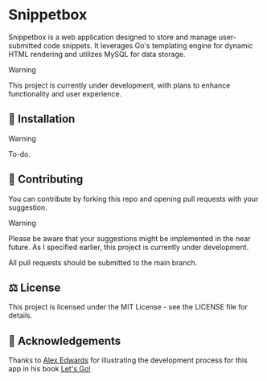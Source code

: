 # Snippetbox
Snippetbox is a web application designed to store and manage user-submitted code snippets. It leverages Go's templating engine for dynamic HTML rendering and utilizes MySQL for data storage. 

> [!WARNING]
> This project is currently under development, with plans to enhance functionality and user experience.

## 💾 Installation
> [!WARNING]
> To-do.

## 🤝 Contributing
You can contribute by forking this repo and opening pull requests with your suggestion. 

> [!WARNING]
> Please be aware that your suggestions might be implemented in the near future. As I specified earlier, this project is currently under development.

All pull requests should be submitted to the main branch.

## ⚖️ License
This project is licensed under the MIT License - see the LICENSE file for details.

## :pray: Acknowledgements
Thanks to [Alex Edwards](https://www.alexedwards.net/) for illustrating the development process for this app in his book [Let's Go!](https://lets-go.alexedwards.net/)
